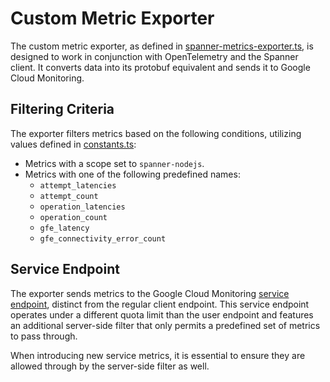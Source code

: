 # Custom Metric Exporter
The custom metric exporter, as defined in [spanner-metrics-exporter.ts](./spanner-metrics-exporter.ts), is designed to work in conjunction with OpenTelemetry and the Spanner client. It converts data into its protobuf equivalent and sends it to Google Cloud Monitoring.

## Filtering Criteria
The exporter filters metrics based on the following conditions, utilizing values defined in [constants.ts](./constants.ts):

* Metrics with a scope set to `spanner-nodejs`.
* Metrics with one of the following predefined names:
  * `attempt_latencies`
  * `attempt_count`
  * `operation_latencies`
  * `operation_count`
  * `gfe_latency`
  * `gfe_connectivity_error_count`

## Service Endpoint
The exporter sends metrics to the Google Cloud Monitoring [service endpoint](https://cloud.google.com/python/docs/reference/monitoring/latest/google.cloud.monitoring_v3.services.metric_service.MetricServiceClient#google_cloud_monitoring_v3_services_metric_service_MetricServiceClient_create_service_time_series), distinct from the regular client endpoint. This service endpoint operates under a different quota limit than the user endpoint and features an additional server-side filter that only permits a predefined set of metrics to pass through.

When introducing new service metrics, it is essential to ensure they are allowed through by the server-side filter as well.